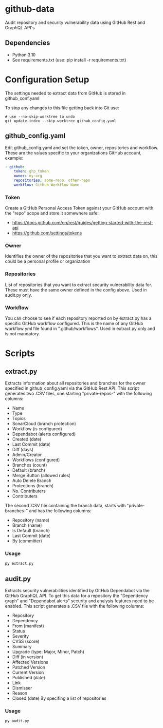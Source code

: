 # github-data
Audit repository and security vulnerability data using GitHub Rest and GraphQL API's

## Dependencies
- Python 3.10
- See requirements.txt (use: pip install -r requirements.txt)

# Configuration Setup
The settings needed to extract data from GitHub is stored in github_conf.yaml

To stop any changes to this file getting back into Git use:
```
# use --no-skip-worktree to undo
git update-index --skip-worktree github_config.yaml
```
## github_config.yaml
Edit github_config.yaml and set the token, owner, repositories and workflow. These are the values specific to your organizations GitHub account, example:
```yaml
- github:
    token: ghp_token
    owner: my-org
    repositories: some-repo, other-repo
    workflow: GitHub Workflow Name
```
### Token
Create a GitHub Personal Access Token against your GitHub account with the "repo" scope and store it somewhere safe:
- https://docs.github.com/en/rest/guides/getting-started-with-the-rest-api
- https://github.com/settings/tokens
### Owner
Identifies the owner of the repositories that you want to extract data on, this could be a personal profile or organization
### Repositories
List of repositories that you want to extract security vulnerability data for. These must have the same owner defined in the config above. Used in audit.py only.
### Workflow
You can choose to see if each repository reported on by extract.py has a specific GitHub workflow configured. This is the name of any GitHub workflow yml file found in ".github/workflows". Used in extract.py only and is not mandatory.

# Scripts
## extract.py
Extracts information about all repositories and branches for the owner specified in github_config.yaml via the GitHub Rest API. This script generates two .CSV files, one starting "private-repos-" with the following columns:
- Name
- Type
- Topics
- SonarCloud (branch protection)
- Workflow (is configured)
- Dependabot (alerts configured)
- Created (date)
- Last Commit (date)
- Diff (days)
- Admin/Creator
- Workflows (configured)
- Branches (count)
- Default (branch)
- Merge Button (allowed rules)
- Auto Delete Branch
- Protections (branch)
- No. Contributers
- Contributers

The second .CSV file containing the branch data, starts with "private-branches-" and has the following columns:
- Repository (name)
- Branch (name)
- Is Default (branch)
- Last Commit (date)
- By (committer)

### Usage
```python
py extract.py
```

## audit.py
Extracts security vulnerabilities identified by GitHub Dependabot via the GitHub GraphQL API. To get this data for a repository the "Dependency graph" and "Dependabot alerts" security and analysis features need to be enabled. This script generates a .CSV file with the following columns:
- Repository
- Dependency
- From (manifest)
- Status
- Severity
- CVSS (score)
- Summary
- Upgrade (type: Major, Minor, Patch)
- Diff (in version)
- Affected Versions
- Patched Version
- Current Version
- Published (date)
- Link
- Dismisser
- Reason
- Closed (date)
By specifing a list of repositories


### Usage
```python
py audit.py
```